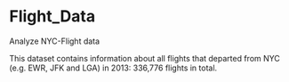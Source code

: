 # Flight_Data
Analyze NYC-Flight data

This dataset contains information about all flights that departed from NYC (e.g. EWR, JFK and LGA) in 2013: 336,776 flights in total.
